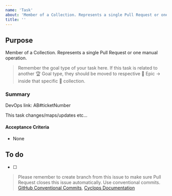 ```yaml
---
name: 'Task'
about: 'Member of a Collection. Represents a single Pull Request or one manual operation.'
title: ''
---
```


## Purpose

Member of a Collection. Represents a single Pull Request or one manual operation.

> Remember the goal type of your task here. If this task is related to another :trophy: Goal type, they should be moved to respective :crown: Epic ->  inside that specific :card_index: collection.

### Summary

DevOps link: AB#ticketNumber

This task changes/maps/updates etc... <!-- Briefly explain task  -->

#### Acceptance Criteria

- None

## To do

- [ ]

> Please remember to create branch from this issue to make sure Pull Request closes this issue automatically. Use conventional commits. [GitHub Conventional Commits](https://www.conventionalcommits.org/en/v1.0.0/), [Cyclops Documentation](https://urban-waffle-59ea765a.pages.github.io/issues/)
